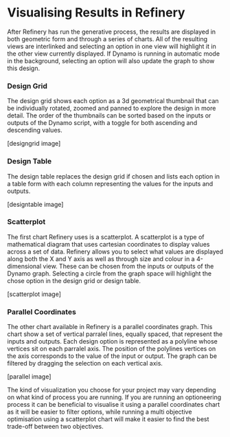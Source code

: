 # Visualising Results in Refinery
After Refinery has run the generative process, the results are displayed in both geometric form and through a series of charts. All of the resulting views are interlinked and selecting an option in one view will highlight it in the other view currently displayed. If Dynamo is running in automatic mode in the background, selecting an option will also update the graph to show this design. 

### Design Grid
The design grid shows each option as a 3d geometrical thumbnail that can be individually rotated, zoomed and panned to explore the design in more detail. The order of the thumbnails can be sorted based on the inputs or outputs of the Dynamo script, with a toggle for both ascending and descending values.  

[designgrid image]

### Design Table
The design table replaces the design grid if chosen and lists each option in a table form with each column representing the values for the inputs and outputs. 

[designtable image]

### Scatterplot 
The first chart Refinery uses is a scatterplot. A scatterplot is a type of mathematical diagram that uses cartesian coordinates to display values across a set of data. Refinery allows you to select what values are displayed along both the X and Y axis as well as through size and colour in a 4-dimensional view. These can be chosen from the inputs or outputs of the Dynamo graph. Selecting a circle from the graph space will highlight the chose option in the design grid or design table. 

[scatterplot image]

### Parallel Coordinates
The other chart available in Refinery is a parallel coordinates graph. This chart show a set of vertical parralel lines, equally spaced, that represent the inputs and outputs. Each design option is represented as a polyline whose vertices sit on each parralel axis. The position of the polylines vertices on the axis corresponds to the value of the input or output. The graph can be filtered by dragging the selection on each vertical axis.  

[parallel image]

The kind of visualization you choose for your project may vary depending on what kind of process you are running. If you are running an optioneering process it can be beneficial to visualise it using a parallel coordinates chart as it will be easier to filter options, while running a multi objective optimisation using a scatterplot chart will make it easier to find the best trade-off between two objectives.


